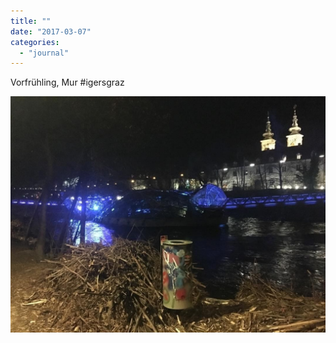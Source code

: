 ```yaml
---
title: ""
date: "2017-03-07"
categories: 
  - "journal"
---
```


Vorfrühling, Mur #igersgraz

![](images/badad25ce9.jpg)
